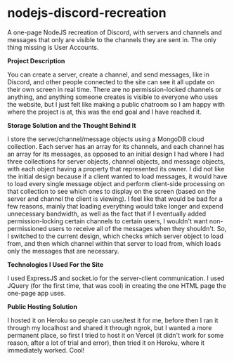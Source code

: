 # nodejs-discord-recreation
 A one-page NodeJS recreation of Discord, with servers and channels and messages that only are visible to the channels they are sent in. The only thing missing is User Accounts.
 
 <b>Project Description</b>
 
 You can create a server, create a channel, and send messages, like in Discord, and other people connected to the site can see it all update on their own screen in real time. There are no permission-locked channels or anything, and anything someone creates is visible to everyone who uses the website, but I just felt like making a public chatroom so I am happy with where the project is at, this was the end goal and I have reached it.
 
 <b>Storage Solution and the Thought Behind It</b>
 
 I store the server/channel/message objects using a MongoDB cloud collection. Each server has an array for its channels, and each channel has an array for its messages, as opposed to an initial design I had where I had three collections for server objects, channel objects, and message objects, with each object having a property that represented its owner. I did not like the initial design because if a client wanted to load messages, it would have to load every single message object and perform client-side processing on that collection to see which ones to display on the screen (based on the server and channel the client is viewing). I feel like that would be bad for a few reasons, mainly that loading everything would take longer and expend unnecessary bandwidth, as well as the fact that if I eventually added permission-locking certain channels to certain users, I wouldn't want non-permissioned users to receive all of the messages when they shouldn't. So, I switched to the current design, which checks which server object to load from, and then which channel within that server to load from, which loads only the messages that are necessary.
 
 <b>Technologies I Used For the Site</b>
 
 I used ExpressJS and socket.io for the server-client communication. I used JQuery (for the first time, that was cool) in creating the one HTML page the one-page app uses.
 
 <b>Public Hosting Solution</b>
 
 I hosted it on Heroku so people can use/test it for me, before then I ran it through my localhost and shared it through ngrok, but I wanted a more permanent place, so first I tried to host it on Vercel (it didn't work for some reason, after a lot of trial and error), then tried it on Heroku, where it immediately worked. Cool!
